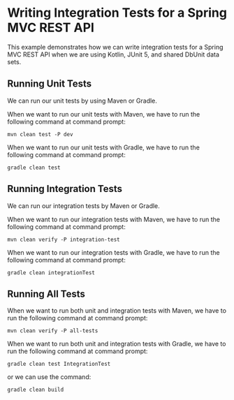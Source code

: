 # Writing Integration Tests for a Spring MVC REST API

This example demonstrates how we can write integration tests for a Spring
MVC REST API when we are using Kotlin, JUnit 5, and shared DbUnit data sets.

## Running Unit Tests

We can run our unit tests by using Maven or Gradle. 

When we want to run our unit tests with Maven, we have to run the following 
command at command prompt:

    mvn clean test -P dev

When we want to run our unit tests with Gradle, we have to run the following 
command at command prompt:

    gradle clean test

## Running Integration Tests

We can run our integration tests by Maven or Gradle. 

When we want to run our integration tests with Maven, we have to run the following 
command at command prompt:

    mvn clean verify -P integration-test

When we want to run our integration tests with Gradle, we have to run the following
command at command prompt:

    gradle clean integrationTest
    
## Running All Tests

When we want to run both unit and integration tests with Maven, we have to run the 
following command at command prompt:

    mvn clean verify -P all-tests      
    
When we want to run both unit and integration tests with Gradle, we have to run the 
following command at command prompt:

    gradle clean test IntegrationTest       

or we can use the command:

    gradle clean build
      
